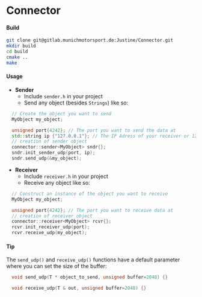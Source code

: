 
Connector
=========


#### Build  
```bash
git clone git@gitlab.munichmotorsport.de:Justine/Connector.git 
mkdir build  
cd build  
cmake ..  
make  
```  

#### Usage  
* **Sender**  
  * Include `sender.h` in your project  
  * Send any object (besides `Strings`) like so:  
```c++
  // Create the object you want to send
  MyObject my_object;

  unsigned port{4242}; // The port you want to send the data at
  std::string ip {"127.0.0.1"}; // The IP Adress of your receiver or 127.0.0.1 for localhost
  // creation of sender object
  connector::sender<MyObject> sndr{};
  sndr.init_sender_udp(port, ip);
  sndr.send_udp(&my_object);
```  

* **Receiver**  
  * Include `receiver.h` in your project  
  * Receive any object like so:  
```c++
  // Construct an instance of the object you want to receive
  MyObject my_object;

  unsigned port{4242}; // The port you want to receive data at
  // creation of receiver object
  connector::receiver<MyObject> rcvr{};
  rcvr.init_receiver_udp(port);
  rcvr.receive_udp(my_object);
```  

#### Tip  
The `send_udp()` and `receive_udp()` functions have a default parameter where you can set the size of the buffer:  
```c++
  void send_udp(T * object_to_send, unsigned buffer=2048) {}

  void receive_udp(T & out, unsigned buffer=2048) {}
```  

